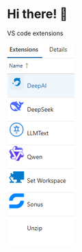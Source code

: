 # Hi there! 👋

VS code extensions

![Profile Image](https://raw.githubusercontent.com/KingLeoJr/KingLeoJr/refs/heads/main/VSCodeExtensionspng.png)
